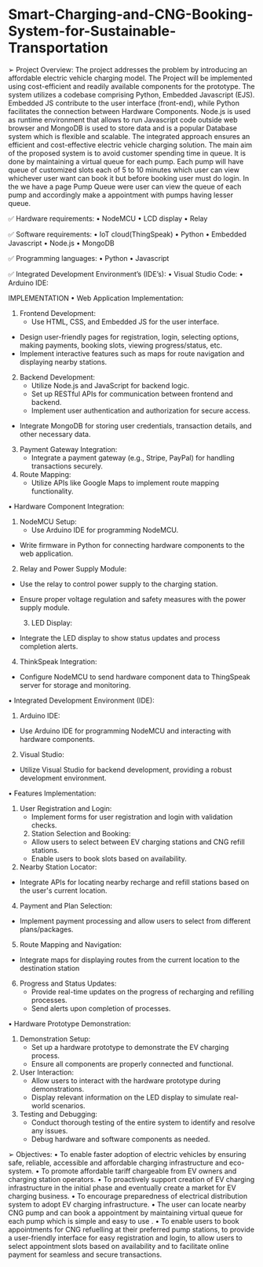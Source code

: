 # Smart-Charging-and-CNG-Booking-System-for-Sustainable-Transportation

➢ Project Overview:
The project addresses the  problem by introducing an affordable electric vehicle charging 
model. The Project will be implemented using cost-efficient and readily available components 
for the prototype. The system utilizes a codebase comprising Python, Embedded Javascript 
(EJS). Embedded JS contribute to the user interface (front-end), while Python facilitates the 
connection between Hardware Components. Node.js is used as runtime environment that 
allows to run Javascript code outside web browser and MongoDB is used to store data and is a 
popular Database system which is flexible and scalable. The integrated approach ensures an 
efficient and cost-effective electric vehicle charging solution. The main aim of the proposed 
system is to avoid customer spending time in queue. It is done by maintaining a virtual queue 
for each pump. Each pump will have queue of customized slots each of 5 to 10 minutes which 
user can view whichever user want can book it but before booking user must do login. In the 
we have a page Pump Queue were user can view the queue of each pump and accordingly make 
a appointment with pumps having lesser queue.

✅ Hardware requirements: 
•	NodeMCU
•	LCD display
•	Relay  

✅ Software requirements: 
•	IoT cloud(ThingSpeak)
•	Python
•	Embedded Javascript
•	Node.js
•	MongoDB

✅ Programming languages: 
•	Python
•	Javascript

✅ Integrated Development Environment’s (IDE’s):
• Visual Studio Code:
• Arduino IDE:

IMPLEMENTATION
•	Web Application Implementation:
1. Frontend Development:
   	- Use HTML, CSS, and Embedded JS for the user interface.
- Design user-friendly pages for registration, login, selecting options, making payments, booking slots, viewing progress/status, etc.
- Implement interactive features such as maps for route navigation and displaying nearby stations.
2. Backend Development:
  	 - Utilize Node.js and JavaScript for backend logic.
   	- Set up RESTful APIs for communication between frontend and backend.
  	 - Implement user authentication and authorization for secure access.
 - Integrate MongoDB for storing user credentials, transaction details, and other necessary data.
3. Payment Gateway Integration:
 	 - Integrate a payment gateway (e.g., Stripe, PayPal) for handling transactions securely.
4. Route Mapping:
   	- Utilize APIs like Google Maps to implement route mapping functionality.

•	Hardware Component Integration:
1. NodeMCU Setup:
 	- Use Arduino IDE for programming NodeMCU.
- Write firmware in Python for connecting hardware components to the web application.
 2. Relay and Power Supply Module:
- Use the relay to control power supply to the charging station.
- Ensure proper voltage regulation and safety measures with the power supply module.

  3. LED Display:
 - Integrate the LED display to show status updates and process completion alerts.
4. ThinkSpeak Integration:
- Configure NodeMCU to send hardware component data to ThingSpeak server for   storage and monitoring.

•	Integrated Development Environment (IDE):
1. Arduino IDE:
- Use Arduino IDE for programming NodeMCU and interacting with hardware  components.
2. Visual Studio:
- Utilize Visual Studio for backend development, providing a robust development environment.

•	Features Implementation:
1. User Registration and Login:
   	- Implement forms for user registration and login with validation checks.
   	2. Station Selection and Booking:
   	- Allow users to select between EV charging stations and CNG refill stations.
   	- Enable users to book slots based on availability.
3. Nearby Station Locator:
- Integrate APIs for locating nearby recharge and refill stations based on the user's current   location.
4. Payment and Plan Selection:
- Implement payment processing and allow users to select from different plans/packages.
5. Route Mapping and Navigation:
- Integrate maps for displaying routes from the current location to the destination station

6. Progress and Status Updates:
   	- Provide real-time updates on the progress of recharging and refilling processes.
   	- Send alerts upon completion of processes.

•	Hardware Prototype Demonstration:
1. Demonstration Setup:
   	- Set up a hardware prototype to demonstrate the EV charging process.
   	- Ensure all components are properly connected and functional.
2. User Interaction:
   	- Allow users to interact with the hardware prototype during demonstrations.
   	- Display relevant information on the LED display to simulate real-world scenarios.
3. Testing and Debugging:
   	- Conduct thorough testing of the entire system to identify and resolve any issues.
   	- Debug hardware and software components as needed.

 
➢ Objectives:
•	To enable faster adoption of electric vehicles by ensuring safe, reliable, accessible and affordable charging infrastructure and eco-system. 
•	To promote affordable tariff chargeable from EV owners and charging station operators.
•	To proactively support creation of EV charging infrastructure in the initial phase and eventually create a market for EV charging business.
•	To encourage preparedness of electrical distribution system to adopt EV charging infrastructure.
•	The user can locate nearby CNG pump and can book a appointment by maintaining virtual queue for each pump  which is simple and easy to use .
•	To enable users to book appointments for CNG refuelling at their preferred pump stations, to provide a user-friendly interface for easy registration and login, to allow users to select appointment slots based on availability and to facilitate online payment for seamless and secure transactions.



